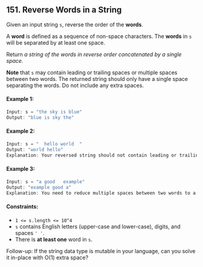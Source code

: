 ## 151. Reverse Words in a String

Given an input string `s`, reverse the order of the **words**.

A **word** is defined as a sequence of non-space characters. The **words** in `s` will be separated by at least one space.

Return _a string of the words in reverse order concatenated by a single space._

**Note** that `s` may contain leading or trailing spaces or multiple spaces between two words. The returned string should only have a single space separating the words. Do not include any extra spaces.


#### Example 1:
```js
Input: s = "the sky is blue"
Output: "blue is sky the"
```

#### Example 2:
```js
Input: s = "  hello world  "
Output: "world hello"
Explanation: Your reversed string should not contain leading or trailing spaces.
```

#### Example 3:
```js
Input: s = "a good   example"
Output: "example good a"
Explanation: You need to reduce multiple spaces between two words to a single space in the reversed string.
```

#### Constraints:
- `1 <= s.length <= 10^4`
- `s` contains English letters (upper-case and lower-case), digits, and spaces `' '`.
- There is **at least one** word in `s`.


Follow-up: If the string data type is mutable in your language, can you solve it in-place with O(1) extra space?